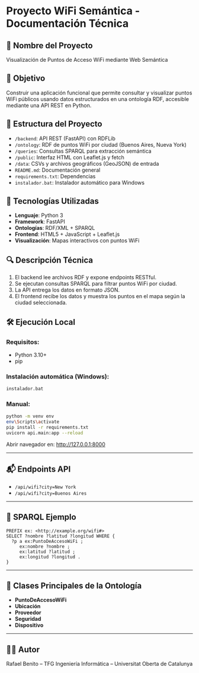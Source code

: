 # Proyecto WiFi Semántica - Documentación Técnica

## 📌 Nombre del Proyecto
Visualización de Puntos de Acceso WiFi mediante Web Semántica

## 🧠 Objetivo
Construir una aplicación funcional que permite consultar y visualizar puntos WiFi públicos usando datos estructurados en una ontología RDF, accesible mediante una API REST en Python.

## 📁 Estructura del Proyecto

- `/backend`: API REST (FastAPI) con RDFLib
- `/ontology`: RDF de puntos WiFi por ciudad (Buenos Aires, Nueva York)
- `/queries`: Consultas SPARQL para extracción semántica
- `/public`: Interfaz HTML con Leaflet.js y fetch
- `/data`: CSVs y archivos geográficos (GeoJSON) de entrada
- `README.md`: Documentación general
- `requirements.txt`: Dependencias
- `instalador.bat`: Instalador automático para Windows

## 🧰 Tecnologías Utilizadas

- **Lenguaje**: Python 3
- **Framework**: FastAPI
- **Ontologías**: RDF/XML + SPARQL
- **Frontend**: HTML5 + JavaScript + Leaflet.js
- **Visualización**: Mapas interactivos con puntos WiFi

## 🔍 Descripción Técnica

1. El backend lee archivos RDF y expone endpoints RESTful.
2. Se ejecutan consultas SPARQL para filtrar puntos WiFi por ciudad.
3. La API entrega los datos en formato JSON.
4. El frontend recibe los datos y muestra los puntos en el mapa según la ciudad seleccionada.

## 🛠️ Ejecución Local

### Requisitos:

- Python 3.10+
- pip

### Instalación automática (Windows):

```bat
instalador.bat
```

### Manual:

```bash
python -m venv env
env\Scripts\activate
pip install -r requirements.txt
uvicorn api.main:app --reload
```

Abrir navegador en: http://127.0.0.1:8000

---

## 📬 Endpoints API

- `/api/wifi?city=New York`
- `/api/wifi?city=Buenos Aires`

---

## 🧪 SPARQL Ejemplo

```sparql
PREFIX ex: <http://example.org/wifi#>
SELECT ?nombre ?latitud ?longitud WHERE {
  ?p a ex:PuntoDeAccesoWiFi ;
     ex:nombre ?nombre ;
     ex:latitud ?latitud ;
     ex:longitud ?longitud .
}
```

---

## 🧩 Clases Principales de la Ontología

- **PuntoDeAccesoWiFi**
- **Ubicación**
- **Proveedor**
- **Seguridad**
- **Dispositivo**

---

## 👨‍💻 Autor
Rafael Benito – TFG Ingeniería Informática – Universitat Oberta de Catalunya